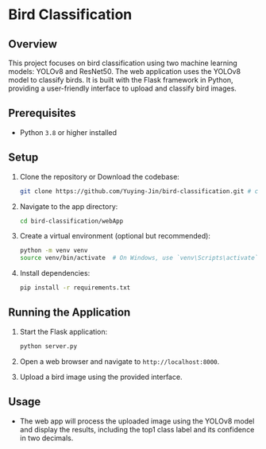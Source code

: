 # Bird Classification

## Overview
This project focuses on bird classification using two machine learning models: YOLOv8 and ResNet50.  The web application uses the YOLOv8 model to classify birds. It is built with the Flask framework in Python, providing a user-friendly interface to upload and classify bird images.

## Prerequisites
- Python `3.8` or higher installed

## Setup

1. Clone the repository or Download the codebase:

    ```bash
    git clone https://github.com/Yuying-Jin/bird-classification.git # clone the repo
    ```

2. Navigate to the app directory:

    ```bash
    cd bird-classification/webApp
    ```

3. Create a virtual environment (optional but recommended):

    ```bash
    python -m venv venv
    source venv/bin/activate  # On Windows, use `venv\Scripts\activate`
    ```

4. Install dependencies:

    ```bash
    pip install -r requirements.txt
    ```
## Running the Application

1. Start the Flask application:

    ```bash
    python server.py
    ```

2. Open a web browser and navigate to `http://localhost:8000`.

3. Upload a bird image using the provided interface.

## Usage

- The web app will process the uploaded image using the YOLOv8 model and display the results, including the top1 class label and its confidence in two decimals. 
